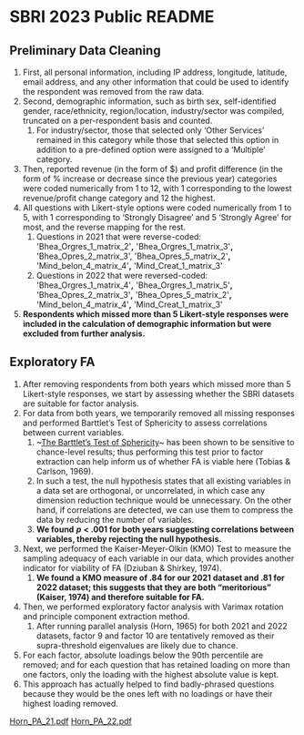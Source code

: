 # SBRI 2023 Public README

## Preliminary Data Cleaning
1. First, all personal information, including IP address, longitude, latitude, email address, and any other information that could be used to identify the respondent was removed from the raw data.
2. Second, demographic information, such as birth sex, self-identified gender, race/ethnicity, region/location, industry/sector was compiled, truncated on a per-respondent basis and counted.
   1. For industry/sector, those that selected only ‘Other Services’ remained in this category while those that selected this option in addition to a pre-defined option were assigned to a ‘Multiple’ category.
3. Then, reported revenue (in the form of $) and profit difference (in the form of % increase or decrease since the previous year) categories were coded numerically from 1 to 12, with 1 corresponding to the lowest revenue/profit change category and 12 the highest.
4. All questions with Likert-style options were coded numerically from 1 to 5, with 1 corresponding to ‘Strongly Disagree’ and 5 ‘Strongly Agree’ for most, and the reverse mapping for the rest.
   1. Questions in 2021 that were reverse-coded: 'Bhea_Orgres_1_matrix_2'**,** 'Bhea_Orgres_1_matrix_3'**,** 'Bhea_Opres_2_matrix_3', 'Bhea_Opres_5_matrix_2'**,** 'Mind_belon_4_matrix_4'**,** 'Mind_Creat_1_matrix_3'
   2. Questions in 2022 that were reversed-coded: 'Bhea_Orgres_1_matrix_4'**,** 'Bhea_Orgres_1_matrix_5'**,** 'Bhea_Opres_2_matrix_3'**,** 'Bhea_Opres_5_matrix_2'**,** 'Mind_belon_4_matrix_4'**,** 'Mind_Creat_1_matrix_3'
5. **Respondents which missed more than 5 Likert-style responses were included in the calculation of demographic information but were excluded from further analysis.**

## Exploratory FA
1. After removing respondents from both years which missed more than 5 Likert-style responses, we start by assessing whether the SBRI datasets are suitable for factor analysis.
2. For data from both years, we temporarily removed all missing responses and performed Barttlet’s Test of Sphericity to assess correlations between current variables.
   1. ~[The Barttlet’s Test of Sphericity](https://www.statisticshowto.com/bartletts-test/)~ has been shown to be sensitive to chance-level results; thus performing this test prior to factor extraction can help inform us of whether FA is viable here (Tobias & Carlson, 1969).
   2. In such a test, the null hypothesis states that all existing variables in a data set are orthogonal, or uncorrelated, in which case any dimension reduction technique would be unnecessary. On the other hand, if correlations are detected, we can use them to compress the data by reducing the number of variables.
   3. **We found** ***p*** **< .001 for both years suggesting correlations between variables, thereby rejecting the null hypothesis.**
3. Next, we performed the Kaiser-Meyer-Olkin (KMO) Test to measure the sampling adequacy of each variable in our data, which provides another indicator for viability of FA (Dziuban & Shirkey, 1974).
   1. **We found a KMO measure of .84 for our 2021 dataset and .81 for 2022 dataset; this suggests that they are both “meritorious” (Kaiser, 1974) and therefore suitable for FA.**
4. Then, we performed exploratory factor analysis with Varimax rotation and principle component extraction method.
   1. After running parallel analysis (Horn, 1965) for both 2021 and 2022 datasets, factor 9 and factor 10 are tentatively removed as their supra-threshold eigenvalues are likely due to chance.
5. For each factor, absolute loadings below the 90th percentile are removed; and for each question that has retained loading on more than one factors, only the loading with the highest absolute value is kept.
6. This approach has actually helped to find badly-phrased questions because they would be the ones left with no loadings or have their highest loading removed.

[Horn_PA_21.pdf](SBRI%202023%20Public%20README/Horn_PA_21.pdf)<!-- {"embed":"true", "preview":"true"} -->
[Horn_PA_22.pdf](SBRI%202023%20Public%20README/Horn_PA_22.pdf)<!-- {"embed":"true", "preview":"true"} -->

